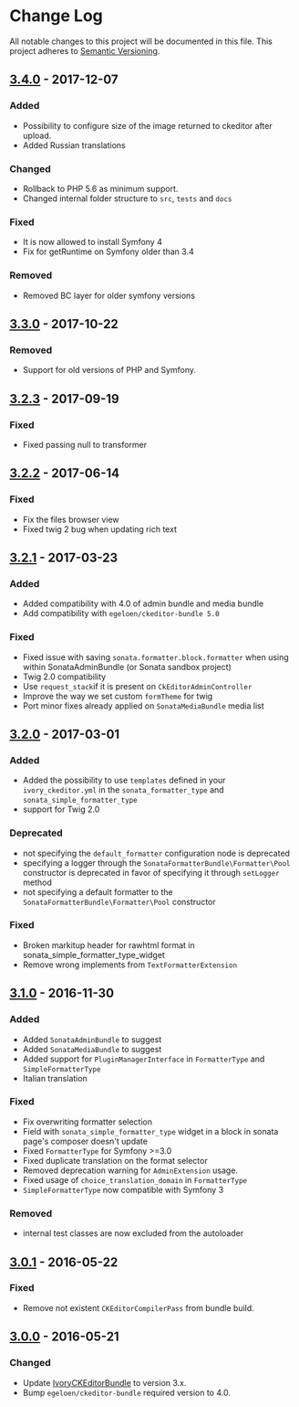 # Change Log
All notable changes to this project will be documented in this file.
This project adheres to [Semantic Versioning](http://semver.org/).

## [3.4.0](https://github.com/sonata-project/SonataFormatterBundle/compare/3.3.0...3.4.0) - 2017-12-07
### Added
- Possibility to configure size of the image returned to ckeditor after upload.
- Added Russian translations

### Changed
- Rollback to PHP 5.6 as minimum support.
- Changed internal folder structure to `src`, `tests` and `docs`

### Fixed
- It is now allowed to install Symfony 4
- Fix for getRuntime on Symfony older than 3.4

### Removed
- Removed BC layer for older symfony versions
 
## [3.3.0](https://github.com/sonata-project/SonataFormatterBundle/compare/3.2.3...3.3.0) - 2017-10-22
### Removed
- Support for old versions of PHP and Symfony.

## [3.2.3](https://github.com/sonata-project/SonataFormatterBundle/compare/3.2.2...3.2.3) - 2017-09-19
### Fixed
- Fixed passing null to transformer

## [3.2.2](https://github.com/sonata-project/SonataFormatterBundle/compare/3.2.1...3.2.2) - 2017-06-14
### Fixed
- Fix the files browser view
- Fixed twig 2 bug when updating rich text

## [3.2.1](https://github.com/sonata-project/SonataFormatterBundle/compare/3.2.0...3.2.1) - 2017-03-23
### Added
- Added compatibility with 4.0 of admin bundle and media bundle
- Add compatibility with `egeloen/ckeditor-bundle 5.0`

### Fixed
- Fixed issue with saving `sonata.formatter.block.formatter` when using within SonataAdminBundle (or Sonata sandbox project)
- Twig 2.0 compatibility
- Use `request_stack`if it is present on `CkEditorAdminController`
- Improve the way we set custom `formTheme` for twig
- Port minor fixes already applied on `SonataMediaBundle` media list

## [3.2.0](https://github.com/sonata-project/SonataFormatterBundle/compare/3.1.0...3.2.0) - 2017-03-01
### Added
- Added the possibility to use `templates` defined in your `ivory_ckeditor.yml` in the `sonata_formatter_type` and `sonata_simple_formatter_type`
- support for Twig 2.0

### Deprecated
- not specifying the `default_formatter` configuration node is deprecated
- specifying a logger through the `SonataFormatterBundle\Formatter\Pool` constructor is deprecated in favor of specifying it through `setLogger` method
- not specifying a default formatter to the `SonataFormatterBundle\Formatter\Pool` constructor

### Fixed
- Broken markitup header for rawhtml format in sonata_simple_formatter_type_widget
- Remove wrong implements from `TextFormatterExtension`

## [3.1.0](https://github.com/sonata-project/SonataFormatterBundle/compare/3.0.1...3.1.0) - 2016-11-30
### Added
- Added `SonataAdminBundle` to suggest
- Added `SonataMediaBundle` to suggest
- Added support for `PluginManagerInterface` in `FormatterType` and `SimpleFormatterType`
- Italian translation

### Fixed
- Fix overwriting formatter selection
- Field with `sonata_simple_formatter_type` widget in a block in sonata page's composer doesn't update
- Fixed `FormatterType` for Symfony >=3.0
- Fixed duplicate translation on the format selector
- Removed deprecation warning for `AdminExtension` usage.
- Fixed usage of `choice_translation_domain` in `FormatterType`
- `SimpleFormatterType` now compatible with Symfony 3

### Removed
- internal test classes are now excluded from the autoloader

## [3.0.1](https://github.com/sonata-project/SonataFormatterBundle/compare/3.0.0...3.0.1) - 2016-05-22
### Fixed
- Remove not existent `CKEditorCompilerPass` from bundle build.

## [3.0.0](https://github.com/sonata-project/SonataFormatterBundle/compare/2.3.4...3.0.0) - 2016-05-21
### Changed
- Update [IvoryCKEditorBundle](https://github.com/egeloen/IvoryCKEditorBundle) to version 3.x.
- Bump `egeloen/ckeditor-bundle` required version to 4.0.
